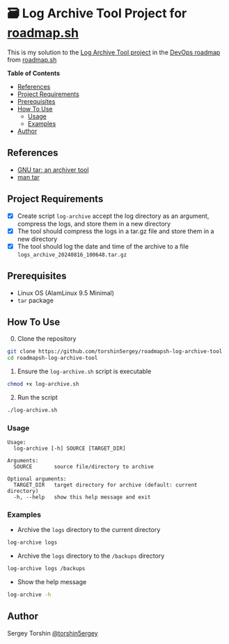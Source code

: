 # 🗃️ Log Archive Tool Project for [roadmap.sh](https://roadmap.sh/)

This is my solution to the [Log Archive Tool project](https://roadmap.sh/projects/log-archive-tool) in the [DevOps roadmap](https://roadmap.sh/devops) from [roadmap.sh](https://roadmap.sh/)

**Table of Contents**
- [References](#references)
- [Project Requirements](#project-requirements)
- [Prerequisites](#prerequisites)
- [How To Use](#how-to-use)
  - [Usage](#usage)
  - [Examples](#examples)
- [Author](#author)

## References

- [GNU tar: an archiver tool](https://www.gnu.org/software/tar/manual/tar.html)
- [man tar](https://www.man7.org/linux/man-pages/man1/tar.1.html)

## Project Requirements

- [x] Create script `log-archive` accept the log directory as an argument, compress the logs, and store them in a new directory
- [x] The tool should compress the logs in a tar.gz file and store them in a new directory
- [x] The tool should log the date and time of the archive to a file `logs_archive_20240816_100648.tar.gz`

## Prerequisites

- Linux OS (AlamLinux 9.5 Minimal)
- `tar` package

## How To Use

0. Clone the repository
```bash
git clone https://github.com/torshin5ergey/roadmapsh-log-archive-tool
cd roadmapsh-log-archive-tool
```
1. Ensure the `log-archive.sh` script is executable
```bash
chmod +x log-archive.sh
```
2. Run the script
```bash
./log-archive.sh
```

### Usage

```
Usage:
  log-archive [-h] SOURCE [TARGET_DIR]

Arguments:
  SOURCE       source file/directory to archive

Optional arguments:
  TARGET_DIR   target directory for archive (default: current directory)
  -h, --help   show this help message and exit
```

### Examples

- Archive the `logs` directory to the current directory
```bash
log-archive logs
```
- Archive the `logs` directory to the `/backups` directory
```bash
log-archive logs /backups
```
- Show the help message
```bash
log-archive -h
```

## Author

Sergey Torshin [@torshin5ergey](https://github.com/torshin5ergey)
